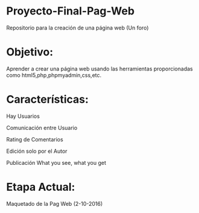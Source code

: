 # Proyecto-Final-Pag-Web
Repositorio para la creación de una página web (Un foro)

# Objetivo:
Aprender a crear una página web usando las herramientas proporcionadas como html5,php,phpmyadmin,css,etc.

# Características:
Hay Usuarios 

Comunicación entre Usuario

Rating de Comentarios

Edición solo por el Autor

Publicación What you see, what you get 

# Etapa Actual:
Maquetado de la Pag Web (2-10-2016)
